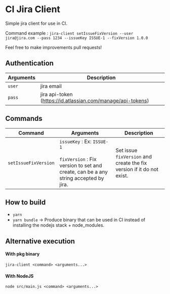 # CI Jira Client

Simple jira client for use in CI.

Command example : `jira-client setIssueFixVersion --user jira@jira.com --pass 1234 --issueKey ISSUE-1 --fixVersion 1.0.0`

Feel free to make improvements pull requests!

## Authentication

| Arguments | Description |
| --- | --- |
|  `user` | jira email  |
| `pass` | jira api-token (https://id.atlassian.com/manage/api-tokens) |

## Commands

| Command | Arguments | Description |
| --- | --- | --- |
|  `setIssueFixVersion`   |  `issueKey` : Ex: `ISSUE-1`<br><br>`fixVersion` : Fix version to set and create, can be a any string accepted by jira.   |   Set issue `fixVersion` and create the fix version if it do not exist.  |

## How to build
* `yarn`
* `yarn bundle` -> Produce binary that can be used in CI instead of installing the nodejs stack + node_modules.

## Alternative execution
#### With pkg binary
`jira-client <command> <arguments...>`
#### With NodeJS
`node src/main.js <command> <arguments...>`
